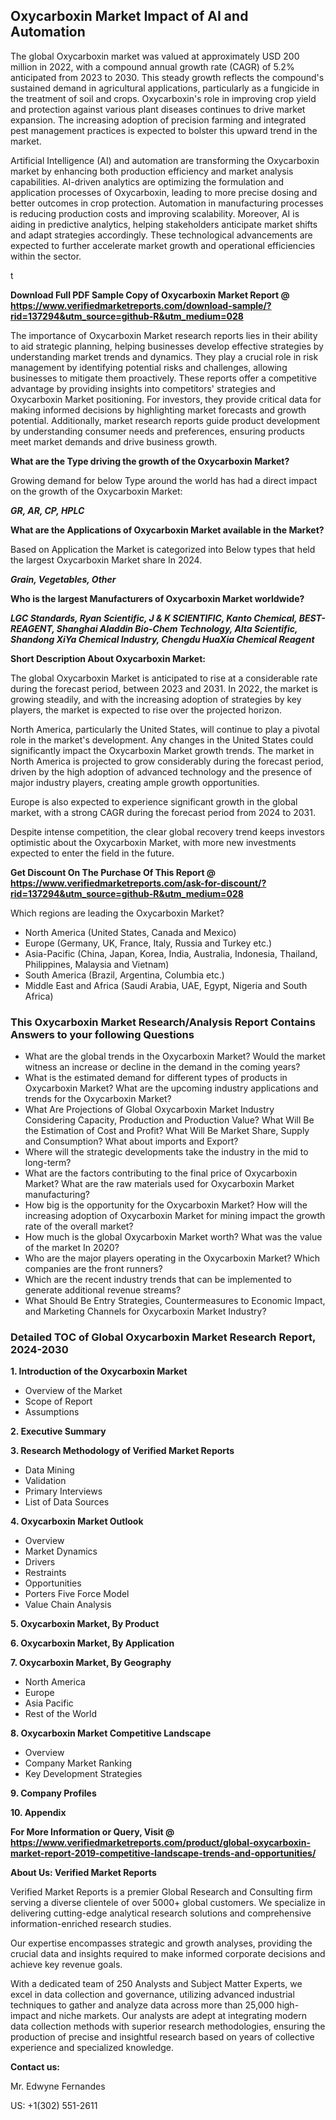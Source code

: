 <h2>Oxycarboxin Market Impact of AI and Automation</h2><p>The global Oxycarboxin market was valued at approximately USD 200 million in 2022, with a compound annual growth rate (CAGR) of 5.2% anticipated from 2023 to 2030. This steady growth reflects the compound's sustained demand in agricultural applications, particularly as a fungicide in the treatment of soil and crops. Oxycarboxin's role in improving crop yield and protection against various plant diseases continues to drive market expansion. The increasing adoption of precision farming and integrated pest management practices is expected to bolster this upward trend in the market.</p><p>Artificial Intelligence (AI) and automation are transforming the Oxycarboxin market by enhancing both production efficiency and market analysis capabilities. AI-driven analytics are optimizing the formulation and application processes of Oxycarboxin, leading to more precise dosing and better outcomes in crop protection. Automation in manufacturing processes is reducing production costs and improving scalability. Moreover, AI is aiding in predictive analytics, helping stakeholders anticipate market shifts and adapt strategies accordingly. These technological advancements are expected to further accelerate market growth and operational efficiencies within the sector.</p>t</p><p id="" class=""><strong>Download Full PDF Sample Copy of Oxycarboxin Market Report @ <a href="https://www.verifiedmarketreports.com/download-sample/?rid=137294&utm_source=github-R&utm_medium=028" target="_blank">https://www.verifiedmarketreports.com/download-sample/?rid=137294&utm_source=github-R&utm_medium=028</a></strong></p><p>The importance of&nbsp;Oxycarboxin Market research reports lies in their ability to aid strategic planning, helping businesses develop effective strategies by understanding market trends and dynamics. They play a crucial role in risk management by identifying potential risks and challenges, allowing businesses to mitigate them proactively. These reports offer a competitive advantage by providing insights into competitors' strategies and Oxycarboxin Market positioning. For investors, they provide critical data for making informed decisions by highlighting market forecasts and growth potential. Additionally, market research reports guide product development by understanding consumer needs and preferences, ensuring products meet market demands and drive business growth.</p><p><strong>What are the&nbsp;Type driving the growth of the Oxycarboxin Market?</strong></p><p id="" class="">Growing demand for below Type around the world has had a direct impact on the growth of the Oxycarboxin Market:</p><em><strong>GR, AR, CP, HPLC</strong></em></p><strong>What are the&nbsp;Applications&nbsp;of Oxycarboxin Market available in the Market?</strong></p><p id="" class="">Based on Application the Market is categorized into Below types that held the largest Oxycarboxin Market share In 2024.</p><em><strong>Grain, Vegetables, Other</strong></em></p><strong>Who is the largest Manufacturers of Oxycarboxin Market worldwide?</strong></p><p><em><strong>LGC Standards, Ryan Scientific, J & K SCIENTIFIC, Kanto Chemical, BEST-REAGENT, Shanghai Aladdin Bio-Chem Technology, Alta Scientific, Shandong XiYa Chemical Industry, Chengdu HuaXia Chemical Reagent</strong></em></p><p id="" class=""><strong>Short Description About Oxycarboxin Market:</strong></p><p>The global Oxycarboxin Market is anticipated to rise at a considerable rate during the forecast period, between 2023 and 2031. In 2022, the market is growing steadily, and with the increasing adoption of strategies by key players, the market is expected to rise over the projected horizon.</p><p>North America, particularly the United States, will continue to play a pivotal role in the market's development. Any changes in the United States could significantly impact the Oxycarboxin Market growth trends. The market in North America is projected to grow considerably during the forecast period, driven by the high adoption of advanced technology and the presence of major industry players, creating ample growth opportunities.</p><p>Europe is also expected to experience significant growth in the global market, with a strong CAGR during the forecast period from 2024 to 2031.</p><p>Despite intense competition, the clear global recovery trend keeps investors optimistic about the Oxycarboxin Market, with more new investments expected to enter the field in the future.</p><p id="" class=""><strong>Get Discount On The Purchase Of This Report @ <a href="https://www.verifiedmarketreports.com/ask-for-discount/?rid=137294&utm_source=github-R&utm_medium=028" target="_blank">https://www.verifiedmarketreports.com/ask-for-discount/?rid=137294&utm_source=github-R&utm_medium=028</a></strong></p>Which regions are leading the Oxycarboxin Market?</p><ul><li>North America (United States, Canada and Mexico)</li><li>Europe (Germany, UK, France, Italy, Russia and Turkey etc.)</li><li>Asia-Pacific (China, Japan, Korea, India, Australia, Indonesia, Thailand, Philippines, Malaysia and Vietnam)</li><li>South America (Brazil, Argentina, Columbia etc.)</li><li>Middle East and Africa (Saudi Arabia, UAE, Egypt, Nigeria and South Africa)</li></ul><h3 id="" class="">This Oxycarboxin Market Research/Analysis Report Contains Answers to your following Questions</h3><ul><li>What are the global trends in the Oxycarboxin Market? Would the market witness an increase or decline in the demand in the coming years?</li><li>What is the estimated demand for different types of products in Oxycarboxin Market? What are the upcoming industry applications and trends for the Oxycarboxin Market?</li><li>What Are Projections of Global Oxycarboxin Market Industry Considering Capacity, Production and Production Value? What Will Be the Estimation of Cost and Profit? What Will Be Market Share, Supply and Consumption? What about imports and Export?</li><li>Where will the strategic developments take the industry in the mid to long-term?</li><li>What are the factors contributing to the final price of Oxycarboxin Market? What are the raw materials used for Oxycarboxin Market manufacturing?</li><li>How big is the opportunity for the Oxycarboxin Market? How will the increasing adoption of Oxycarboxin Market for mining impact the growth rate of the overall market?</li><li>How much is the global Oxycarboxin Market worth? What was the value of the market In 2020?</li><li>Who are the major players operating in the Oxycarboxin Market? Which companies are the front runners?</li><li>Which are the recent industry trends that can be implemented to generate additional revenue streams?</li><li>What Should Be Entry Strategies, Countermeasures to Economic Impact, and Marketing Channels for Oxycarboxin Market Industry?</li></ul><h3 id="" class="">Detailed TOC of Global Oxycarboxin Market Research Report, 2024-2030</h3><p id="" class=""><strong>1. Introduction of the Oxycarboxin Market</strong></p><ul><li>Overview of the Market</li><li>Scope of Report</li><li>Assumptions</li></ul><p id="" class=""><strong>2. Executive Summary</strong></p><p id="" class=""><strong>3. Research Methodology of Verified Market Reports</strong></p><ul><li>Data Mining</li><li>Validation</li><li>Primary Interviews</li><li>List of Data Sources</li></ul><p id="" class=""><strong>4. Oxycarboxin Market Outlook</strong></p><ul><li>Overview</li><li>Market Dynamics</li><li>Drivers</li><li>Restraints</li><li>Opportunities</li><li>Porters Five Force Model</li><li>Value Chain Analysis</li></ul><p id="" class=""><strong>5. Oxycarboxin Market, By Product</strong></p><p id="" class=""><strong>6. Oxycarboxin Market, By Application</strong></p><p id="" class=""><strong>7. Oxycarboxin Market, By Geography</strong></p><ul><li>North America</li><li>Europe</li><li>Asia Pacific</li><li>Rest of the World</li></ul><p id="" class=""><strong>8. Oxycarboxin Market Competitive Landscape</strong></p><ul><li>Overview</li><li>Company Market Ranking</li><li>Key Development Strategies</li></ul><p id="" class=""><strong>9. Company Profiles</strong></p><p id="" class=""><strong>10. Appendix</strong></p><p id="" class=""><strong>For More Information or Query, Visit @ <a href="https://www.verifiedmarketreports.com/product/global-oxycarboxin-market-report-2019-competitive-landscape-trends-and-opportunities/" target="_blank">https://www.verifiedmarketreports.com/product/global-oxycarboxin-market-report-2019-competitive-landscape-trends-and-opportunities/</a></strong></p><p id="" class=""><strong>About Us: Verified Market Reports</strong></p><p id="" class="">Verified Market Reports is a premier Global Research and Consulting firm serving a diverse clientele of over 5000+ global customers. We specialize in delivering cutting-edge analytical research solutions and comprehensive information-enriched research studies.</p><p id="" class="">Our expertise encompasses strategic and growth analyses, providing the crucial data and insights required to make informed corporate decisions and achieve key revenue goals.</p><p id="" class="">With a dedicated team of 250 Analysts and Subject Matter Experts, we excel in data collection and governance, utilizing advanced industrial techniques to gather and analyze data across more than 25,000 high-impact and niche markets. Our analysts are adept at integrating modern data collection methods with superior research methodologies, ensuring the production of precise and insightful research based on years of collective experience and specialized knowledge.</p><p id="" class=""><strong>Contact us:</strong></p><p id="" class="">Mr. Edwyne Fernandes</p><p id="" class="">US: +1(302) 551-2611</p>